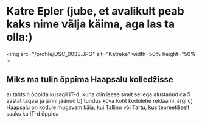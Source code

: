 # Katre Epler (jube, et avalikult peab kaks nime välja käima, aga las ta olla:)
<img src="/profile/DSC_0038.JPG" alt="Katreke" width=50% height="50% >


## Miks ma tulin õppima Haapsalu kolledžisse

a) tahtsin õppida kusagil IT-d, kuna olin iseseisvalt sellega alustanud ca 5 aastat tagasi ja jänni jäänud
b) tundus kõva koht kodulehe reklaami järgi
c) Haapsalu on kodule mugavam käia, kui Tallinn või Tartu, kus teoreetiliselt saaks ka IT-d õppida
